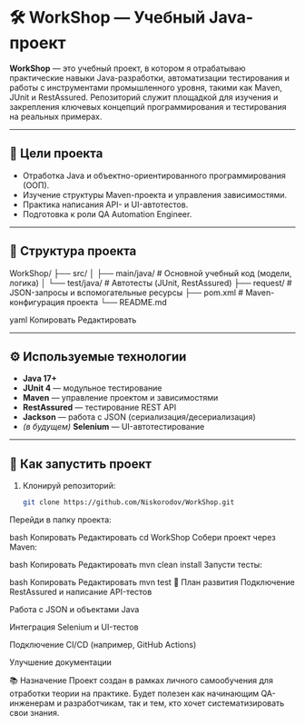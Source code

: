 # 🛠️ WorkShop — Учебный Java-проект

**WorkShop** — это учебный проект, в котором я отрабатываю практические навыки Java-разработки, автоматизации тестирования и работы с инструментами промышленного уровня, такими как Maven, JUnit и RestAssured. Репозиторий служит площадкой для изучения и закрепления ключевых концепций программирования и тестирования на реальных примерах.

---

## 🎯 Цели проекта

- Отработка Java и объектно-ориентированного программирования (ООП).
- Изучение структуры Maven-проекта и управления зависимостями.
- Практика написания API- и UI-автотестов.
- Подготовка к роли QA Automation Engineer.

---

## 📁 Структура проекта

WorkShop/
├── src/
│ ├── main/java/ # Основной учебный код (модели, логика)
│ └── test/java/ # Автотесты (JUnit, RestAssured)
├── request/ # JSON-запросы и вспомогательные ресурсы
├── pom.xml # Maven-конфигурация проекта
└── README.md

yaml
Копировать
Редактировать

---

## ⚙️ Используемые технологии

- **Java 17+**
- **JUnit 4** — модульное тестирование
- **Maven** — управление проектом и зависимостями
- **RestAssured** — тестирование REST API
- **Jackson** — работа с JSON (сериализация/десериализация)
- *(в будущем)* **Selenium** — UI-автотестирование

---

## 🚀 Как запустить проект

1. Клонируй репозиторий:

   ```bash
   git clone https://github.com/Niskorodov/WorkShop.git
Перейди в папку проекта:

bash
Копировать
Редактировать
cd WorkShop
Собери проект через Maven:

bash
Копировать
Редактировать
mvn clean install
Запусти тесты:

bash
Копировать
Редактировать
mvn test
📌 План развития
 Подключение RestAssured и написание API-тестов

 Работа с JSON и объектами Java

 Интеграция Selenium и UI-тестов

 Подключение CI/CD (например, GitHub Actions)

 Улучшение документации

📚 Назначение
Проект создан в рамках личного самообучения для отработки теории на практике. Будет полезен как начинающим QA-инженерам и разработчикам, так и тем, кто хочет систематизировать свои знания.
